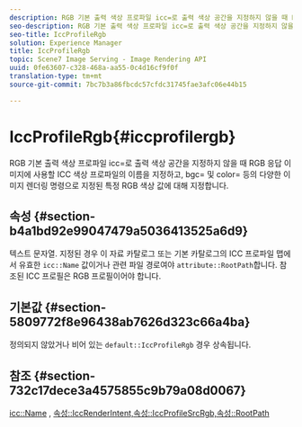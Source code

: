 ```yaml
---
description: RGB 기본 출력 색상 프로파일 icc=로 출력 색상 공간을 지정하지 않을 때 RGB 응답 이미지에 사용할 ICC 색상 프로파일의 이름을 지정하고, bgc= 및 color= 등의 다양한 이미지 렌더링 명령으로 지정된 특정 RGB 색상 값에 대해 지정합니다.
seo-description: RGB 기본 출력 색상 프로파일 icc=로 출력 색상 공간을 지정하지 않을 때 RGB 응답 이미지에 사용할 ICC 색상 프로파일의 이름을 지정하고, bgc= 및 color= 등의 다양한 이미지 렌더링 명령으로 지정된 특정 RGB 색상 값에 대해 지정합니다.
seo-title: IccProfileRgb
solution: Experience Manager
title: IccProfileRgb
topic: Scene7 Image Serving - Image Rendering API
uuid: 0fe63607-c328-468a-aa55-0c4d16cf9f0f
translation-type: tm+mt
source-git-commit: 7bc7b3a86fbcdc57cfdc31745fae3afc06e44b15

---
```



# IccProfileRgb{#iccprofilergb}

RGB 기본 출력 색상 프로파일 icc=로 출력 색상 공간을 지정하지 않을 때 RGB 응답 이미지에 사용할 ICC 색상 프로파일의 이름을 지정하고, bgc= 및 color= 등의 다양한 이미지 렌더링 명령으로 지정된 특정 RGB 색상 값에 대해 지정합니다.

## 속성 {#section-b4a1bd92e99047479a5036413525a6d9}

텍스트 문자열. 지정된 경우 이 자료 카탈로그 또는 기본 카탈로그의 ICC 프로파일 맵에서 유효한 `icc::Name` 값이거나 관련 파일 경로여야 `attribute::RootPath`합니다. 참조된 ICC 프로필은 RGB 프로필이어야 합니다.

## 기본값 {#section-5809772f8e96438ab7626d323c66a4ba}

정의되지 않았거나 비어 있는 `default::IccProfileRgb` 경우 상속됩니다.

## 참조 {#section-732c17dece3a4575855c9b79a08d0067}

[icc::Name](../../../../../ir-api/material-cat/image-rendering-api-ref/c-ir-material-catalog/c-ir-icc-profile-map-reference/r-ir-name-icc.md#reference-7a293ede360e433782575f8f6a562ac2) , [속성::IccRenderIntent,](../../../../../ir-api/material-cat/image-rendering-api-ref/c-ir-material-catalog/c-ir-attributes-reference/r-ir-iccrenderintent.md#reference-3b80b7a4c25545a593c5076f318b5c40)[속성::IccProfileSrcRgb,](../../../../../ir-api/material-cat/image-rendering-api-ref/c-ir-material-catalog/c-ir-attributes-reference/r-ir-iccprofilesrcrgb.md#reference-2fb0f7cfc6e74813b82cd98ae165bd49)[속성::RootPath](../../../../../ir-api/material-cat/image-rendering-api-ref/c-ir-material-catalog/c-ir-attributes-reference/r-ir-rootpath.md#reference-a4d7c96b62e14fcbad1740c702f160f3)
